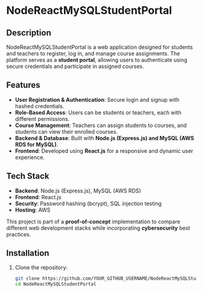 # NodeReactMySQLStudentPortal

## Description
NodeReactMySQLStudentPortal is a web application designed for students and teachers to register, log in, and manage course assignments. The platform serves as a **student portal**, allowing users to authenticate using secure credentials and participate in assigned courses.

## Features
- **User Registration & Authentication**: Secure login and signup with hashed credentials.
- **Role-Based Access**: Users can be students or teachers, each with different permissions.
- **Course Management**: Teachers can assign students to courses, and students can view their enrolled courses.
- **Backend & Database**: Built with **Node.js (Express.js) and MySQL (AWS RDS for MySQL)**.
- **Frontend**: Developed using **React.js** for a responsive and dynamic user experience.

## Tech Stack
- **Backend**: Node.js (Express.js), MySQL (AWS RDS)
- **Frontend**: React.js
- **Security**: Password hashing (bcrypt), SQL injection testing
- **Hosting**: AWS

This project is part of a **proof-of-concept** implementation to compare different web development stacks while incorporating **cybersecurity** best practices.

## Installation
1. Clone the repository:
   ```bash
   git clone https://github.com/YOUR_GITHUB_USERNAME/NodeReactMySQLStudentPortal.git
   cd NodeReactMySQLStudentPortal
